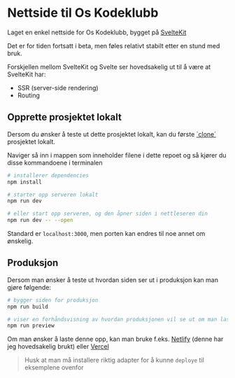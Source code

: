 # Nettside til Os Kodeklubb

Laget en enkel nettside for Os Kodeklubb, bygget på [SvelteKit](https://kit.svelte.dev/)

Det er for tiden fortsatt i beta, men føles relativt stabilt etter en stund med bruk.

Forskjellen mellom SvelteKit og Svelte ser hovedsakelig ut til å være at SvelteKit har:

- SSR (server-side rendering)
- Routing

## Opprette prosjektet lokalt

Dersom du ønsker å teste ut dette prosjektet lokalt, kan du første [`clone´](https://docs.github.com/en/repositories/creating-and-managing-repositories/cloning-a-repository) prosjektet lokalt.

Naviger så inn i mappen som inneholder filene i dette repoet og så kjører du disse kommandoene i terminalen

```bash
# installerer dependencies
npm install

# starter opp serveren lokalt
npm run dev

# eller start opp serveren, og den åpner siden i nettleseren din
npm run dev -- --open
```

Standard er `localhost:3000`, men porten kan endres til noe annet om ønskelig.

## Produksjon

Dersom man ønsker å teste ut hvordan siden ser ut i produksjon kan man gjøre følgende:

```bash
# bygger siden for produksjon
npm run build

# viser en forhåndsvisning av hvordan produksjonen vil se ut om man laster den opp til en server
npm run preview
```

Om man ønsker å laste denne opp, kan man bruke f.eks. [Netlify](https://www.netlify.com/) (denne har jeg hovedsakelig brukt) eller [Vercel](https://vercel.com/)

> Husk at man må installere riktig adapter for å kunne `deploye` til eksemplene ovenfor

